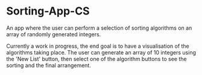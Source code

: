 # Sorting-App-CS
An app where the user can perform a selection of sorting algorithms on an array of randomly generated integers.

Currently a work in progress, the end goal is to have a visualisation of the algorithms taking place. The user can generate
an array of 10 integers using the 'New List' button, then select one of the algorithm buttons to see the sorting and the final arrangement.


